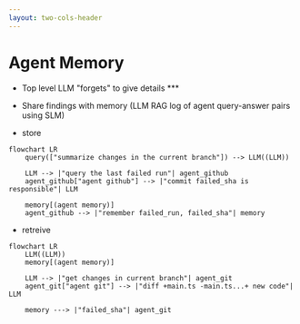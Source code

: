 ```yaml
---
layout: two-cols-header
---
```


# Agent Memory

-   Top level LLM "forgets" to give details \*\*\*
-   Share findings with memory (LLM RAG log of agent query-answer pairs using SLM)

-   store

```mermaid
flowchart LR
    query(["summarize changes in the current branch"]) --> LLM((LLM))

    LLM --> |"query the last failed run"| agent_github
    agent_github["agent github"] --> |"commit failed_sha is responsible"| LLM

    memory[(agent memory)]
    agent_github --> |"remember failed_run, failed_sha"| memory
```

-   retreive

```mermaid
flowchart LR
    LLM((LLM))
    memory[(agent memory)]

    LLM --> |"get changes in current branch"| agent_git
    agent_git["agent git"] --> |"diff +main.ts -main.ts...+ new code"| LLM

    memory ---> |"failed_sha"| agent_git
```
